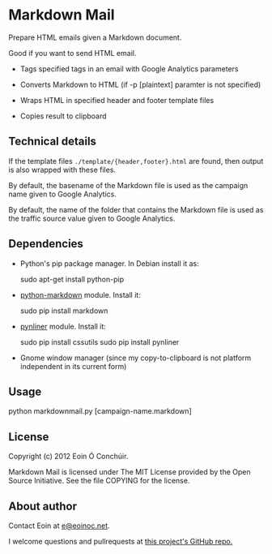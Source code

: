 # Markdown Mail

Prepare HTML emails given a Markdown document.

Good if you want to send HTML email.

* Tags specified tags in an email with Google Analytics parameters

* Converts Markdown to HTML (if -p [plaintext] paramter is not
  specified)

* Wraps HTML in specified header and footer template files

* Copies result to clipboard

## Technical details

If the template files `./template/{header,footer}.html` are found, 
then output is also wrapped with these files.

By default, the basename of the Markdown file is used as the 
campaign name given to Google Analytics.

By default, the name of the folder that contains the Markdown 
file is used as the traffic source value given to Google Analytics.

## Dependencies

* Python's pip package manager. In Debian install it as:

    sudo apt-get install python-pip

* [python-markdown](http://packages.python.org/Markdown/) 
  module. Install it:

    sudo pip install markdown

* [pynliner](http://packages.python.org/pynliner/) module.
  Install it:

    sudo pip install cssutils
    sudo pip install pynliner

* Gnome window manager (since my copy-to-clipboard is not 
  platform independent in its current form)

## Usage

python markdownmail.py [campaign-name.markdown]

## License

Copyright (c) 2012 Eoin Ó Conchúir.

Markdown Mail is licensed under The MIT License provided by 
the Open Source Initiative. See the file COPYING for the
license.

## About author

Contact Eoin at <e@eoinoc.net>.

I welcome questions and pullrequests at [this project's
GitHub repo.][1] 

[1]: https://github.com/eoinoc/markdown-mail
     "Project on GitHub"
